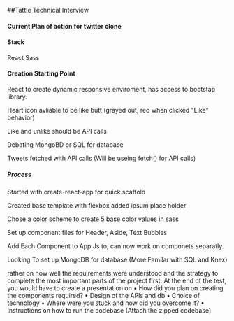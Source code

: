 ##Tattle Technical Interview

#### Current Plan of action for twitter clone

#### Stack 
React
Sass

#### Creation Starting Point
React to create dynamic responsive enviroment, has access to bootstap library.

Heart icon avliable to be like butt (grayed out, red when clicked "Like" behavior)

Like and unlike should be API calls

Debating MongoBD or SQL for database

Tweets fetched with API calls 
(Will be useing fetch() for API calls)


##### Process

Started with create-react-app for quick scaffold

Created base template with flexbox added ipsum place holder

Chose a color scheme to create 5 base color values in sass

Set up component files for Header, Aside, Text Bubbles

Add Each Component to App Js to, can now work on componets separatly.

Looking To set up MongoDB for database
(More Familar with SQL and Knex)






rather on how
well the requirements were understood and the strategy to complete the most important parts
of the project first. At the end of the test, you would have to create a presentation on
• How did you plan on creating the components required?
• Design of the APIs and db
• Choice of technology
• Where were you stuck and how did you overcome it?
• Instructions on how to run the codebase (Attach the zipped codebase)